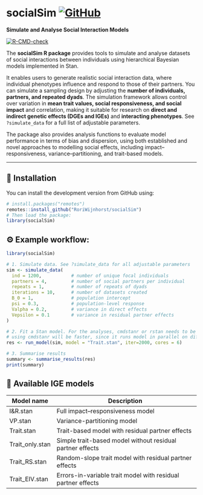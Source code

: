 
<!-- README.md is generated from README.Rmd. Please edit that file -->

# socialSim <a href="https://github.com/RoriWijnhorst/socialSim"><img src="https://img.shields.io/badge/GitHub-RoriWijnhorst/socialSim-blue?logo=github" alt="GitHub"></a>

**Simulate and Analyse Social Interaction Models**

<!-- badges: start -->

[![R-CMD-check](https://github.com/RoriWijnhorst/socialSim/actions/workflows/R-CMD-check.yaml/badge.svg)](https://github.com/RoriWijnhorst/socialSim/actions/workflows/R-CMD-check.yaml)
<!-- badges: end -->

The **socialSim R package** provides tools to simulate and analyse
datasets of social interactions between individuals using hierarchical
Bayesian models implemented in Stan.

It enables users to generate realistic social interaction data, where
individual phenotypes influence and respond to those of their partners.
You can simulate a sampling design by adjusting the **number of
individuals, partners, and repeated dyads**. The simulation framework
allows control over variation in **mean trait values, social
responsiveness, and social impact** and correlation, making it suitable
for research on **direct and indirect genetic effects (DGEs and IGEs)**
and **interacting phenotypes**. See `?simulate_data` for a full list of
adjustable parameters.

The package also provides analysis functions to evaluate model
performance in terms of bias and dispersion, using both established and
novel approaches to modelling social effects, including
impact–responsiveness, variance–partitioning, and trait-based models.

------------------------------------------------------------------------

## 🧭 Installation

You can install the development version from GitHub using:

``` r
# install.packages("remotes")
remotes::install_github("RoriWijnhorst/socialSim")
# Then load the package:
library(socialSim)
```

## ⚙️ Example workflow:

``` r
library(socialSim)

# 1. Simulate data. See ?simulate_data for all adjustable parameters
sim <- simulate_data(
  ind = 1200,           # number of unique focal individuals
  partners = 4,         # number of social partners per individual
  repeats = 1,          # number of repeats of dyads   
  iterations = 10,      # number of datasets created    
  B_0 = 1,              # population intercept
  psi = 0.3,            # population-level response
  Valpha = 0.2,         # variance in direct effects
  Vepsilon = 0.1        # variance in residual partner effects
)

# 2. Fit a Stan model. For the analyses, cmdstanr or rstan needs to be installed.
# using cmdstanr will be faster, since it runs model in parallel on different cores of your PC.
res <- run_model(sim, model = "Trait.stan", iter=2000, cores = 6)

# 3. Summarise results
summary <- summarise_results(res)
print(summary)
```

## 🧪 Available IGE models

| Model name      | Description                                                  |
|-----------------|--------------------------------------------------------------|
| I&R.stan        | Full impact–responsiveness model                             |
| VP.stan         | Variance-partitioning model                                  |
| Trait.stan      | Trait-based model with residual partner effects              |
| Trait_only.stan | Simple trait-based model without residual partner effects    |
| Trait_RS.stan   | Random-slope trait model with residual partner effects       |
| Trait_EIV.stan  | Errors-in-variable trait model with residual partner effects |

